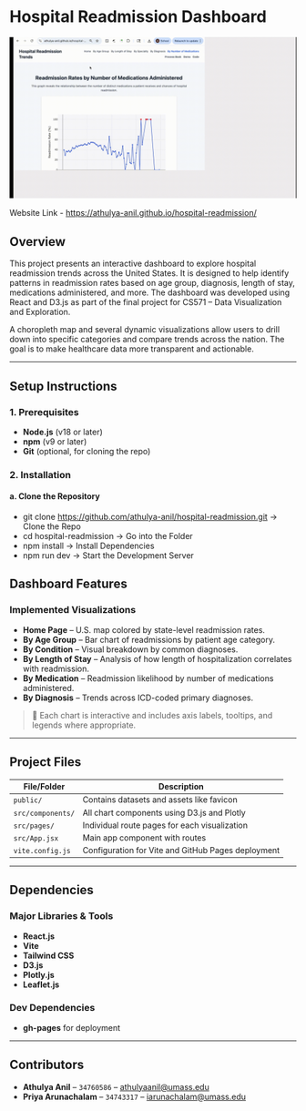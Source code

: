 # **Hospital Readmission Dashboard**

<img src="src/assets/website.gif" width="600">

Website Link - https://athulya-anil.github.io/hospital-readmission/

## **Overview**
This project presents an interactive dashboard to explore hospital readmission trends across the United States. It is designed to help identify patterns in readmission rates based on age group, diagnosis, length of stay, medications administered, and more. The dashboard was developed using React and D3.js as part of the final project for CS571 – Data Visualization and Exploration.

A choropleth map and several dynamic visualizations allow users to drill down into specific categories and compare trends across the nation. The goal is to make healthcare data more transparent and actionable.

---

## **Setup Instructions**

### **1. Prerequisites**
- **Node.js** (v18 or later)
- **npm** (v9 or later)
- **Git** (optional, for cloning the repo)

### **2. Installation**

#### **a. Clone the Repository**

- git clone https://github.com/athulya-anil/hospital-readmission.git -> Clone the Repo 
- cd hospital-readmission -> Go into the Folder
- npm install -> Install Dependencies
- npm run dev -> Start the Development Server

## **Dashboard Features**

### **Implemented Visualizations**
- **Home Page** – U.S. map colored by state-level readmission rates.
- **By Age Group** – Bar chart of readmissions by patient age category.
- **By Condition** – Visual breakdown by common diagnoses.
- **By Length of Stay** – Analysis of how length of hospitalization correlates with readmission.
- **By Medication** – Readmission likelihood by number of medications administered.
- **By Diagnosis** – Trends across ICD-coded primary diagnoses.

> 📌 Each chart is interactive and includes axis labels, tooltips, and legends where appropriate.

---

## **Project Files**

| File/Folder        | Description                                             |
|--------------------|---------------------------------------------------------|
| `public/`          | Contains datasets and assets like favicon              |
| `src/components/`  | All chart components using D3.js and Plotly            |
| `src/pages/`       | Individual route pages for each visualization          |
| `src/App.jsx`      | Main app component with routes                         |
| `vite.config.js`   | Configuration for Vite and GitHub Pages deployment     |

---

## **Dependencies**

### **Major Libraries & Tools**
- **React.js**
- **Vite**
- **Tailwind CSS**
- **D3.js**
- **Plotly.js**
- **Leaflet.js**

### **Dev Dependencies**
- **gh-pages** for deployment

---

## **Contributors**
- **Athulya Anil** – `34760586` – athulyaanil@umass.edu  
- **Priya Arunachalam** – `34743317` – iarunachalam@umass.edu  


